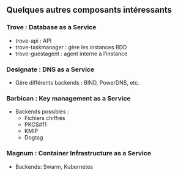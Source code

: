 ## Quelques autres composants intéressants

### Trove : Database as a Service

-   trove-api : API
-   trove-taskmanager : gère les instances BDD
-   trove-guestagent : agent interne à l’instance

### Designate : DNS as a Service

-   Gère différents backends : BIND, PowerDNS, etc.

### Barbican : Key management as a Service

-   Backends possibles :
    -    Fichiers chiffrés
    -    PKCS#11
    -    KMIP
    -    Dogtag

### Magnum : Container Infrastructure as a Service

-   Backends: Swarm, Kubernetes

